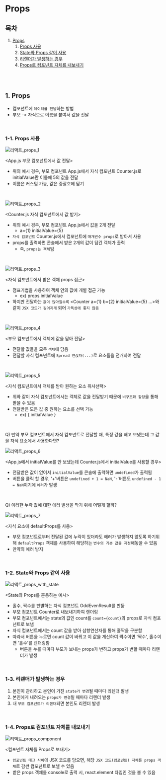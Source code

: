 # Props

## 목차

1. [Props](#1-props)
    1. [Props 사용](#1-1-props-사용)
    2. [State와 Props 같이 사용](#1-2-state와-props-같이-사용)
    3. [리렌더가 발생하는 경우](#1-3-리렌더가-발생하는-경우)
    4. [Props로 컴포넌트 자체를 내보내기](#1-4-props로-컴포넌트-자체를-내보내기)

<br>
<br>

## 1. Props

-   컴포넌트에 `데이터를 전달`하는 방법
-   부모 -> 자식으로 이름을 붙여서 값을 전달

<br>

### 1-1. Props 사용

![리액트_props_1](../img/React_props_1.png)

<App.js 부모 컴포넌트에서 값 전달>

-   위의 예시 경우, 부모 컴포넌트 App.js에서 자식 컴포넌트 Counter.js로 initialValue란 이름에 5의 값을 전달
-   이름은 커스텀 가능, 값은 중괄호에 담기

<br>

![리액트_props_2](../img/React_props_2.png)

<Counter.js 자식 컴포넌트에서 값 받기>

-   위의 예시 경우, 부모 컴포넌트 App.js에서 값을 2개 전달
    -   a={1} initialValue={5}
-   `자식 컴포넌트` Counter.js에서 컴포넌트에 `매개변수 props`로 받아서 사용
-   props를 출력하면 콘솔에서 받은 2개의 값이 담긴 객체가 출력
    -   즉, `props는 객체`임

<br>

![리액트_props_3](../img/React_props_3.png)

<자식 컴포넌트에서 받은 객체 props 접근>

-   점표기법을 사용하여 객체 안의 값에 개별 접근 가능
    -   ex) props.initialValue
-   하지만 전달하는 `값이 많아질수록` <Counter a={1} b={2} initialValue={5} ...>와 같이 `JSX 코드가 길어지게` 되어 `가독성에 좋지 않음`

<br>

![리액트_props_4](../img/React_props_4.png)

<부모 컴포넌트에서 객체에 값을 담아 전달>

-   전달할 값들을 모두 `객체`에 담음
-   전달할 자식 컴포넌트에 `Spread 연삱자(...)`로 요소들을 전개하여 전달

<br>

![리액트_props_5](../img/React_props_5.png)

<자식 컴포넌트에서 객체를 받아 원하는 요소 취사선택>

-   위와 같이 자식 컴포넌트에서는 객체로 값을 전달받기 때문에 `비구조화 할당`을 통해 받을 수 있음
-   전달받은 모든 값 중 원하는 요소를 선택 가능
    -   ex) { initialValue }

<br>

Q) 만약 부모 컴포넌트에서 자식 컴포넌트로 전달할 때, 특정 값을 빼고 보냈는데 그 값을 자식 요소에서 사용한다면?

![리액트_props_6](../img/React_props_6.png)

<App.js에서 initialValue를 안 보냈는데 Counter.js에서 initialValue를 사용할 경우>

-   전달받은 값이 없어서 `initialValue`를 콘솔에 출력하면 `undefined`가 출력됨
-   버튼을 클릭 할 경우, '+'버튼은 `undefined + 1 = NaN`, '-'버튼도 `undefined - 1 = NaN`이기에 `에러`가 발생

<br>

Q) 이러한 누락 값에 대한 에러 발생을 막기 위해 어떻게 할까?

![리액트_props_7](../img/React_props_7.png)

<자식 요소에 defaultProps를 사용>

-   부모 컴포넌트로부터 전달된 값에 누락이 있더라도 에러가 발생하지 않도록 하기위해 `defaultProps` 객체를 사용하여 해당하는 `변수의 기본 값을 지정`해놓을 수 있음
-   만약의 에러 방지

<br>

### 1-2. State와 Props 같이 사용

![리액트_props_with_state](../img/React_props_with_state.png)

<State와 Props를 혼용하는 예시>

-   홀수, 짝수를 판별하는 자식 컴포넌트 OddEvenResult를 만듦
-   부모 컴포넌트 Counter로 내보내기하여 렌더링
-   부모 컴포넌트에서는 state의 값인 count를 `count={count}`의 props로 자식 컴포넌트로 보냄
-   자식 컴포넌트에서는 count 값을 받아 삼항연산자를 통해 홀짝을 구분함
-   따라서 버튼을 누르면 count 값이 바뀌고 이 값을 계산하여 짝수이면 '짝수', 홀수이면 '홀수'를 렌더링함
    -   버튼을 누를 때마다 부모가 보내는 props가 변하고 props가 변할 때마다 리렌더가 발생

<br>

### 1-3. 리렌더가 발생하는 경우

1. 본인이 관리하고 본인이 가진 `state가 변경`될 때마다 리렌더 발생
2. 본인에게 내려오는 `props가 변경`될 때마다 리렌더 발생
3. 내 `부모 컴포넌트가 리렌더`되면 본인도 리렌더 발생

<br>

### 1-4. Props로 컴포넌트 자체를 내보내기

![리액트_props_component](../img/React_props_component.png)

<컴포넌트 자체를 Props로 보내기>

-   `컴포넌트 태그 사이`에 JSX 코드를 담으면, 해당 `JSX 코드(컴포넌트) 자체를 props 객체`로 감싼 컴포넌트로 보낼 수 있음
-   받은 props 객체를 console로 출력 시, react.element 타입인 것을 볼 수 있음
